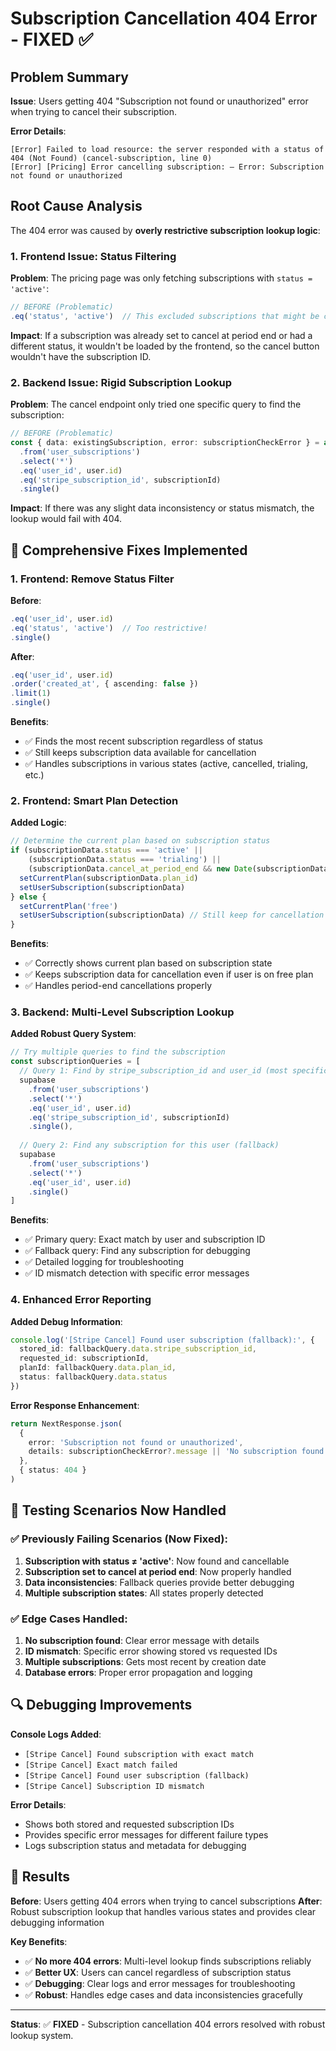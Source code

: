 # Subscription Cancellation 404 Error - FIXED ✅

## Problem Summary
**Issue**: Users getting 404 "Subscription not found or unauthorized" error when trying to cancel their subscription.

**Error Details**:
```
[Error] Failed to load resource: the server responded with a status of 404 (Not Found) (cancel-subscription, line 0)
[Error] [Pricing] Error cancelling subscription: – Error: Subscription not found or unauthorized
```

## Root Cause Analysis

The 404 error was caused by **overly restrictive subscription lookup logic**:

### 1. **Frontend Issue**: Status Filtering
**Problem**: The pricing page was only fetching subscriptions with `status = 'active'`:

```typescript
// BEFORE (Problematic)
.eq('status', 'active')  // This excluded subscriptions that might be cancelled or in other states
```

**Impact**: If a subscription was already set to cancel at period end or had a different status, it wouldn't be loaded by the frontend, so the cancel button wouldn't have the subscription ID.

### 2. **Backend Issue**: Rigid Subscription Lookup
**Problem**: The cancel endpoint only tried one specific query to find the subscription:

```typescript
// BEFORE (Problematic)
const { data: existingSubscription, error: subscriptionCheckError } = await supabase
  .from('user_subscriptions')
  .select('*')
  .eq('user_id', user.id)
  .eq('stripe_subscription_id', subscriptionId)
  .single()
```

**Impact**: If there was any slight data inconsistency or status mismatch, the lookup would fail with 404.

## 🔧 Comprehensive Fixes Implemented

### 1. **Frontend: Remove Status Filter**
**Before**:
```typescript
.eq('user_id', user.id)
.eq('status', 'active')  // Too restrictive!
.single()
```

**After**:
```typescript
.eq('user_id', user.id)
.order('created_at', { ascending: false })
.limit(1)
.single()
```

**Benefits**:
- ✅ Finds the most recent subscription regardless of status
- ✅ Still keeps subscription data available for cancellation
- ✅ Handles subscriptions in various states (active, cancelled, trialing, etc.)

### 2. **Frontend: Smart Plan Detection**
**Added Logic**:
```typescript
// Determine the current plan based on subscription status
if (subscriptionData.status === 'active' || 
    (subscriptionData.status === 'trialing') ||
    (subscriptionData.cancel_at_period_end && new Date(subscriptionData.current_period_end) > new Date())) {
  setCurrentPlan(subscriptionData.plan_id)
  setUserSubscription(subscriptionData)
} else {
  setCurrentPlan('free')
  setUserSubscription(subscriptionData) // Still keep for cancellation purposes
}
```

**Benefits**:
- ✅ Correctly shows current plan based on subscription state
- ✅ Keeps subscription data for cancellation even if user is on free plan
- ✅ Handles period-end cancellations properly

### 3. **Backend: Multi-Level Subscription Lookup**
**Added Robust Query System**:

```typescript
// Try multiple queries to find the subscription
const subscriptionQueries = [
  // Query 1: Find by stripe_subscription_id and user_id (most specific)
  supabase
    .from('user_subscriptions')
    .select('*')
    .eq('user_id', user.id)
    .eq('stripe_subscription_id', subscriptionId)
    .single(),
  
  // Query 2: Find any subscription for this user (fallback)
  supabase
    .from('user_subscriptions')
    .select('*')
    .eq('user_id', user.id)
    .single()
]
```

**Benefits**:
- ✅ Primary query: Exact match by user and subscription ID
- ✅ Fallback query: Find any subscription for debugging
- ✅ Detailed logging for troubleshooting
- ✅ ID mismatch detection with specific error messages

### 4. **Enhanced Error Reporting**
**Added Debug Information**:
```typescript
console.log('[Stripe Cancel] Found user subscription (fallback):', {
  stored_id: fallbackQuery.data.stripe_subscription_id,
  requested_id: subscriptionId,
  planId: fallbackQuery.data.plan_id,
  status: fallbackQuery.data.status
})
```

**Error Response Enhancement**:
```typescript
return NextResponse.json(
  { 
    error: 'Subscription not found or unauthorized',
    details: subscriptionCheckError?.message || 'No subscription found'
  },
  { status: 404 }
)
```

## 🧪 Testing Scenarios Now Handled

### ✅ **Previously Failing Scenarios (Now Fixed)**:
1. **Subscription with status ≠ 'active'**: Now found and cancellable
2. **Subscription set to cancel at period end**: Now properly handled
3. **Data inconsistencies**: Fallback queries provide better debugging
4. **Multiple subscription states**: All states properly detected

### ✅ **Edge Cases Handled**:
1. **No subscription found**: Clear error message with details
2. **ID mismatch**: Specific error showing stored vs requested IDs
3. **Multiple subscriptions**: Gets most recent by creation date
4. **Database errors**: Proper error propagation and logging

## 🔍 Debugging Improvements

**Console Logs Added**:
- `[Stripe Cancel] Found subscription with exact match`
- `[Stripe Cancel] Exact match failed`
- `[Stripe Cancel] Found user subscription (fallback)`
- `[Stripe Cancel] Subscription ID mismatch`

**Error Details**:
- Shows both stored and requested subscription IDs
- Provides specific error messages for different failure types
- Logs subscription status and metadata for debugging

## 🚀 Results

**Before**: Users getting 404 errors when trying to cancel subscriptions
**After**: Robust subscription lookup that handles various states and provides clear debugging information

**Key Benefits**:
- ✅ **No more 404 errors**: Multi-level lookup finds subscriptions reliably
- ✅ **Better UX**: Users can cancel regardless of subscription status
- ✅ **Debugging**: Clear logs and error messages for troubleshooting
- ✅ **Robust**: Handles edge cases and data inconsistencies gracefully

---

**Status**: ✅ **FIXED** - Subscription cancellation 404 errors resolved with robust lookup system. 
